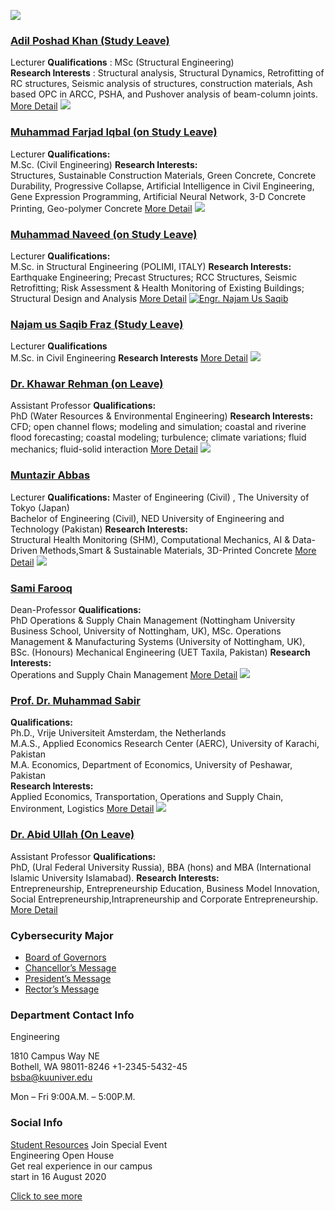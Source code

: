 [![](https://giki.edu.pk/wp-content/uploads/2022/12/Picture1-2.jpg)](https://giki.edu.pk/personnel/adil-poshad-khan/)
### [Adil Poshad Khan (Study Leave)](https://giki.edu.pk/personnel/adil-poshad-khan/)
Lecturer
**Qualifications** : MSc (Structural Engineering)  
**Research Interests** : Structural analysis, Structural Dynamics, Retrofitting of RC structures, Seismic analysis of structures, construction materials, Ash based OPC in ARCC, PSHA, and Pushover analysis of beam-column joints. 
[More Detail](https://giki.edu.pk/personnel/adil-poshad-khan/)
[![](https://giki.edu.pk/wp-content/uploads/2019/11/Farjad.jpg)](https://giki.edu.pk/personnel/muhammad-farjad-iqbal/)
### [Muhammad Farjad Iqbal (on Study Leave)](https://giki.edu.pk/personnel/muhammad-farjad-iqbal/)
Lecturer
**Qualifications:**  
M.Sc. (Civil Engineering)
**Research Interests:**  
Structures, Sustainable Construction Materials, Green Concrete, Concrete Durability, Progressive Collapse, Artificial Intelligence in Civil Engineering, Gene Expression Programming, Artificial Neural Network, 3-D Concrete Printing, Geo-polymer Concrete
[More Detail](https://giki.edu.pk/personnel/muhammad-farjad-iqbal/)
[![](https://giki.edu.pk/fee/fee-graduate/cybersecurity-faculty/)](https://giki.edu.pk/personnel/muhammad-naveed/)
### [Muhammad Naveed (on Study Leave)](https://giki.edu.pk/personnel/muhammad-naveed/)
Lecturer
**Qualifications:**  
M.Sc. in Structural Engineering (POLIMI, ITALY)
**Research Interests:**  
Earthquake Engineering; Precast Structures; RCC Structures, Seismic Retrofitting; Risk Assessment & Health Monitoring of Existing Buildings; Structural Design and Analysis
[More Detail](https://giki.edu.pk/personnel/muhammad-naveed/)
[![Engr. Najam Us Saqib](https://giki.edu.pk/fee/fee-graduate/cybersecurity-faculty/)](https://giki.edu.pk/personnel/najam-us-saqi-fraz/)
### [Najam us Saqib Fraz (Study Leave)](https://giki.edu.pk/personnel/najam-us-saqi-fraz/)
Lecturer
**Qualifications**  
M.Sc. in Civil Engineering
**Research Interests**
[More Detail](https://giki.edu.pk/personnel/najam-us-saqi-fraz/)
[![](https://giki.edu.pk/fee/fee-graduate/cybersecurity-faculty/)](https://giki.edu.pk/personnel/dr-khawar-rehman/)
### [Dr. Khawar Rehman (on Leave)](https://giki.edu.pk/personnel/dr-khawar-rehman/)
Assistant Professor
**Qualifications:**  
PhD (Water Resources & Environmental Engineering)
**Research Interests:**  
CFD; open channel flows; modeling and simulation; coastal and riverine flood forecasting; coastal modeling; turbulence; climate variations; fluid mechanics; fluid-solid interaction
[More Detail](https://giki.edu.pk/personnel/dr-khawar-rehman/)
[![](https://giki.edu.pk/fee/fee-graduate/cybersecurity-faculty/)](https://giki.edu.pk/personnel/muntazir-abbas/)
### [Muntazir Abbas](https://giki.edu.pk/personnel/muntazir-abbas/)
Lecturer
**Qualifications:**
Master of Engineering (Civil) , The University of Tokyo (Japan)  
Bachelor of Engineering (Civil), NED University of Engineering and Technology (Pakistan)
**Research Interests:**  
Structural Health Monitoring (SHM), Computational Mechanics, AI & Data-Driven Methods,Smart & Sustainable Materials, 3D-Printed Concrete
[More Detail](https://giki.edu.pk/personnel/muntazir-abbas/)
[![](https://giki.edu.pk/fee/fee-graduate/cybersecurity-faculty/)](https://giki.edu.pk/personnel/sami-farooq/)
### [Sami Farooq](https://giki.edu.pk/personnel/sami-farooq/)
Dean-Professor
**Qualifications:**  
PhD Operations & Supply Chain Management (Nottingham University Business School, University of Nottingham, UK), MSc. Operations Management & Manufacturing Systems (University of Nottingham, UK), BSc. (Honours) Mechanical Engineering (UET Taxila, Pakistan)
**Research Interests:**  
Operations and Supply Chain Management
[More Detail](https://giki.edu.pk/personnel/sami-farooq/)
[![](https://giki.edu.pk/fee/fee-graduate/cybersecurity-faculty/)](https://giki.edu.pk/personnel/prof-dr-muhammad-sabir/)
### [Prof. Dr. Muhammad Sabir](https://giki.edu.pk/personnel/prof-dr-muhammad-sabir/)
**Qualifications:**  
Ph.D., Vrije Universiteit Amsterdam, the Netherlands  
M.A.S., Applied Economics Research Center (AERC), University of Karachi, Pakistan  
M.A. Economics, Department of Economics, University of Peshawar, Pakistan  
**Research Interests:**  
Applied Economics, Transportation, Operations and Supply Chain, Environment, Logistics
[More Detail](https://giki.edu.pk/personnel/prof-dr-muhammad-sabir/)
[![](https://giki.edu.pk/fee/fee-graduate/cybersecurity-faculty/)](https://giki.edu.pk/personnel/dr-abid-ullah/)
### [Dr. Abid Ullah (On Leave)](https://giki.edu.pk/personnel/dr-abid-ullah/)
Assistant Professor
**Qualifications:**  
PhD, (Ural Federal University Russia), BBA (hons) and MBA (International Islamic University Islamabad).
**Research Interests:**  
Entrepreneurship, Entrepreneurship Education, Business Model Innovation, Social Entrepreneurship,Intrapreneurship and Corporate Entrepreneurship.
[More Detail](https://giki.edu.pk/personnel/dr-abid-ullah/)
### Cybersecurity Major
  * [Board of Governors](https://giki.edu.pk/board-of-governors/)
  * [Chancellor’s Message](https://giki.edu.pk/?page_id=14826)
  * [President’s Message](https://giki.edu.pk/presidents-message/)
  * [Rector’s Message](https://giki.edu.pk/rectors-message/)


### Department Contact Info
Engineering  
  
1810 Campus Way NE  
Bothell, WA 98011-8246
+1-2345-5432-45  
bsba@kuuniver.edu  

Mon – Fri 9:00A.M. – 5:00P.M.
### Social Info
[](https://giki.edu.pk/fee/fee-graduate/cybersecurity-faculty/#url "facebook")[](https://giki.edu.pk/fee/fee-graduate/cybersecurity-faculty/ "linkedin")[](https://giki.edu.pk/fee/fee-graduate/cybersecurity-faculty/ "skype")[](https://giki.edu.pk/fee/fee-graduate/cybersecurity-faculty/#url "twitter")[](https://giki.edu.pk/fee/fee-graduate/cybersecurity-faculty/ "instagram") [Student Resources](https://giki.edu.pk/fee/fee-graduate/cybersecurity-faculty/)
Join Special Event  
Engineering Open House  
Get real experience in our campus  
start in 16 August 2020  
  
[Click to see more](https://giki.edu.pk/fee/fee-graduate/cybersecurity-faculty/)
